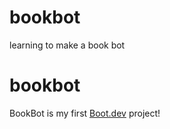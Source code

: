 # bookbot
learning to make a book bot
# bookbot

BookBot is my first [Boot.dev](https://www.boot.dev) project!